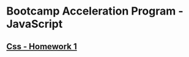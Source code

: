 # Bootcamp Acceleration Program - JavaScript
## [Css - Homework 1](https://app.patika.dev/courses/css/odev1)
